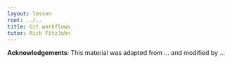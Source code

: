 ```yaml
---
layout: lesson
root: ../..
title: Git workflows
tutor: Rich FitzJohn
---
```



**Acknowledgements**: This material was adapted from ... and modified by ...

